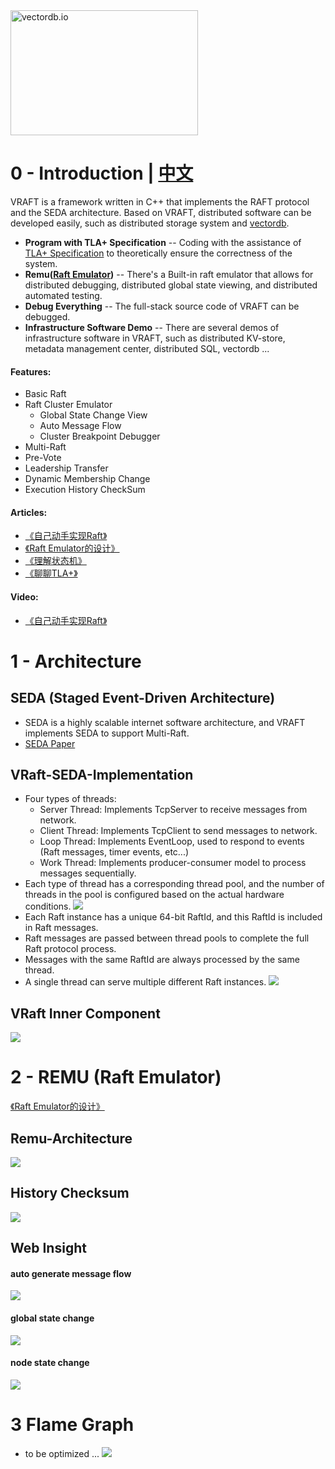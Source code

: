 
<img src="https://github.com/vectordb-io/vraft/blob/main/images/vectordb-io.png" alt="vectordb.io" width="300" height="200">

# 0 - Introduction | [中文](https://github.com/vectordb-io/vraft/blob/main/README_CN.md)

VRAFT is a framework written in C++ that implements the RAFT protocol and the SEDA architecture. Based on VRAFT, distributed software can be developed easily, such as distributed storage system and [vectordb]((https://github.com/vectordb-io/vectordb)).

* **Program with TLA+ Specification** -- Coding with the assistance of [TLA+ Specification](https://lamport.azurewebsites.net/tla/tla.html) to theoretically ensure the correctness of the system.
* **Remu([Raft Emulator](https://zhuanlan.zhihu.com/p/707899225))** -- There's a Built-in raft emulator that allows for distributed debugging, distributed global state viewing, and distributed automated testing.
* **Debug Everything** -- The full-stack source code of VRAFT can be debugged.
* **Infrastructure Software Demo** -- There are several demos of infrastructure software in VRAFT, such as distributed KV-store, metadata management center, distributed SQL, vectordb ...

#### Features:
* Basic Raft
* Raft Cluster Emulator
  * Global State Change View
  * Auto Message Flow
  * Cluster Breakpoint Debugger
* Multi-Raft
* Pre-Vote
* Leadership Transfer
* Dynamic Membership Change
* Execution History CheckSum

#### Articles:
* [《自己动手实现Raft》](https://zhuanlan.zhihu.com/p/706518239) <br>
* [《Raft Emulator的设计》](https://zhuanlan.zhihu.com/p/707899225) <br>
* [《理解状态机》](https://zhuanlan.zhihu.com/p/707074454) <br>
* [《聊聊TLA+》](https://zhuanlan.zhihu.com/p/707837593) <br>

#### Video:
* [《自己动手实现Raft》](https://www.bilibili.com/video/BV1wKhkeZEv8/?spm_id_from=333.999.0.0&vd_source=667dd64b8a907b2bb227ba72255947be) <br>

# 1 - Architecture
## SEDA (Staged Event-Driven Architecture)
* SEDA is a highly scalable internet software architecture, and VRAFT implements SEDA to support Multi-Raft.
* [SEDA Paper](https://courses.cs.vt.edu/cs5204/fall09-kafura/Papers/Threads/SEDA-Events.pdf)

## VRaft-SEDA-Implementation
* Four types of threads:
  * Server Thread: Implements TcpServer to receive messages from network.
  * Client Thread: Implements TcpClient to send messages to network.
  * Loop Thread: Implements EventLoop, used to respond to events (Raft messages, timer events, etc...)
  * Work Thread: Implements producer-consumer model to process messages sequentially.
* Each type of thread has a corresponding thread pool, and the number of threads in the pool is configured based on the actual hardware conditions.
![](images/seda_thread.png)
* Each Raft instance has a unique 64-bit RaftId, and this RaftId is included in Raft messages.
* Raft messages are passed between thread pools to complete the full Raft protocol process.
* Messages with the same RaftId are always processed by the same thread.
* A single thread can serve multiple different Raft instances.
![](images/seda_vraft.png)

## VRaft Inner Component
![](images/raft_component.png)

# 2 - REMU (Raft Emulator)

[《Raft Emulator的设计》](https://zhuanlan.zhihu.com/p/707899225) <br>

## Remu-Architecture

![](images/remu_arch.png)

## History Checksum

![](images/raftlog-check.png)

## Web Insight

#### auto generate message flow
![](images/message-flow.png)

#### global state change
![](images/remu-web2.png)

#### node state change
![](images/remu-web3.png)

# 3 Flame Graph
* to be optimized ...
![](images/perf.svg)
